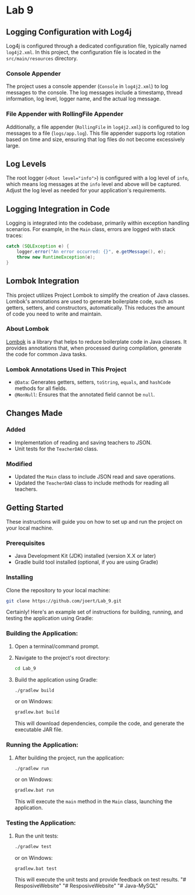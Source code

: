 # Lab 9

## Logging Configuration with Log4j

Log4j is configured through a dedicated configuration file, typically named `log4j2.xml`. In this project, the configuration file is located in the `src/main/resources` directory.

### Console Appender

The project uses a console appender (`Console` in `log4j2.xml`) to log messages to the console. The log messages include a timestamp, thread information, log level, logger name, and the actual log message.

### File Appender with RollingFile Appender

Additionally, a file appender (`RollingFile` in `log4j2.xml`) is configured to log messages to a file (`logs/app.log`). This file appender supports log rotation based on time and size, ensuring that log files do not become excessively large.

## Log Levels

The root logger (`<Root level="info">`) is configured with a log level of `info`, which means log messages at the `info` level and above will be captured. Adjust the log level as needed for your application's requirements.

## Logging Integration in Code

Logging is integrated into the codebase, primarily within exception handling scenarios. For example, in the `Main` class, errors are logged with stack traces:

```java
catch (SQLException e) {
    logger.error("An error occurred: {}", e.getMessage(), e);
    throw new RuntimeException(e);
}
```

## Lombok Integration

This project utilizes Project Lombok to simplify the creation of Java classes. Lombok's annotations are used to generate boilerplate code, such as getters, setters, and constructors, automatically. This reduces the amount of code you need to write and maintain.

### About Lombok

[Lombok](https://projectlombok.org/) is a library that helps to reduce boilerplate code in Java classes. It provides annotations that, when processed during compilation, generate the code for common Java tasks.

### Lombok Annotations Used in This Project

- `@Data`: Generates getters, setters, `toString`, `equals`, and `hashCode` methods for all fields.
- `@NonNull`: Ensures that the annotated field cannot be `null`.

## Changes Made

### Added
- Implementation of reading and saving teachers to JSON.
- Unit tests for the `TeacherDAO` class.

### Modified
- Updated the `Main` class to include JSON read and save operations.
- Updated the `TeacherDAO` class to include methods for reading all teachers.

## Getting Started

These instructions will guide you on how to set up and run the project on your local machine.

### Prerequisites

- Java Development Kit (JDK) installed (version X.X or later)
- Gradle build tool installed (optional, if you are using Gradle)

### Installing

Clone the repository to your local machine:

```bash
git clone https://github.com/joert/Lab_9.git
```

Certainly! Here's an example set of instructions for building, running, and testing the application using Gradle:

### Building the Application:

1. Open a terminal/command prompt.
2. Navigate to the project's root directory:

    ```bash
    cd Lab_9
    ```

3. Build the application using Gradle:

    ```bash
    ./gradlew build
    ```

   or on Windows:

    ```bash
    gradlew.bat build
    ```

   This will download dependencies, compile the code, and generate the executable JAR file.

### Running the Application:

1. After building the project, run the application:

    ```bash
    ./gradlew run
    ```

   or on Windows:

    ```bash
    gradlew.bat run
    ```

   This will execute the `main` method in the `Main` class, launching the application.

### Testing the Application:

1. Run the unit tests:

    ```bash
    ./gradlew test
    ```

   or on Windows:

    ```bash
    gradlew.bat test
    ```

   This will execute the unit tests and provide feedback on test results.
"# ResposiveWebsite" 
"# ResposiveWebsite" 
"# Java-MySQL" 
